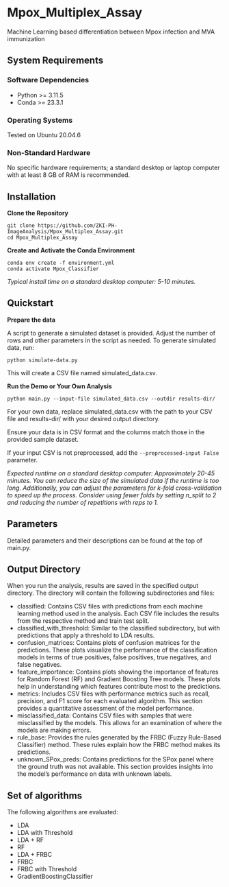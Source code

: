# Mpox_Multiplex_Assay
Machine Learning based differentiation between Mpox infection and MVA immunization

## System Requirements 

### Software Dependencies
- Python >= 3.11.5
- Conda >= 23.3.1

### Operating Systems
Tested on Ubuntu 20.04.6

### Non-Standard Hardware
No specific hardware requirements; a standard desktop or laptop computer with at least 8 GB of RAM is recommended.
  

## Installation
**Clone the Repository**
```
git clone https://github.com/ZKI-PH-ImageAnalysis/Mpox_Multiplex_Assay.git
cd Mpox_Multiplex_Assay
```

**Create and Activate the Conda Environment**
```
conda env create -f environment.yml
conda activate Mpox_Classifier
```
_Typical install time on a standard desktop computer: 5-10 minutes._

## Quickstart

**Prepare the data**

A script to generate a simulated dataset is provided. Adjust the number of rows and other parameters in the script as needed. To generate simulated data, run:
```
python simulate-data.py
```
This will create a CSV file named simulated_data.csv.

**Run the Demo or Your Own Analysis**
```
python main.py --input-file simulated_data.csv --outdir results-dir/
```
For your own data, replace simulated_data.csv with the path to your CSV file and results-dir/ with your desired output directory.

Ensure your data is in CSV format and the columns match those in the provided sample dataset.

If your input CSV is not preprocessed, add the `--preprocessed-input False` parameter.

_Expected runtime on a standard desktop computer: Approximately 20-45 minutes. You can reduce the size of the simulated data if the runtime is too long. Additionally, you can adjust the parameters for k-fold cross-validation to speed up the process. Consider using fewer folds by setting n_split to 2 and reducing the number of repetitions with reps to 1._

## Parameters
Detailed parameters and their descriptions can be found at the top of main.py.

## Output Directory

When you run the analysis, results are saved in the specified output directory. The directory will contain the following subdirectories and files:
- classified: Contains CSV files with predictions from each machine learning method used in the analysis. Each CSV file includes the results from the respective method and train test split.
- classified_with_threshold: Similar to the classified subdirectory, but with predictions that apply a threshold to LDA results.
- confusion_matrices: Contains plots of confusion matrices for the predictions. These plots visualize the performance of the classification models in terms of true positives, false positives, true negatives, and false negatives.
- feature_importance: Contains plots showing the importance of features for Random Forest (RF) and Gradient Boosting Tree models. These plots help in understanding which features contribute most to the predictions.
- metrics: Includes CSV files with performance metrics such as recall, precision, and F1 score for each evaluated algorithm. This section provides a quantitative assessment of the model performance.
- misclassified_data: Contains CSV files with samples that were misclassified by the models. This allows for an examination of where the models are making errors.
- rule_base: Provides the rules generated by the FRBC (Fuzzy Rule-Based Classifier) method. These rules explain how the FRBC method makes its predictions.
- unknown_SPox_preds: Contains predictions for the SPox panel where the ground truth was not available. This section provides insights into the model’s performance on data with unknown labels.


## Set of algorithms
The following algorithms are evaluated:
- LDA
- LDA with Threshold
- LDA + RF
- RF
- LDA + FRBC
- FRBC
- FRBC with Threshold
- GradientBoostingClassifier
